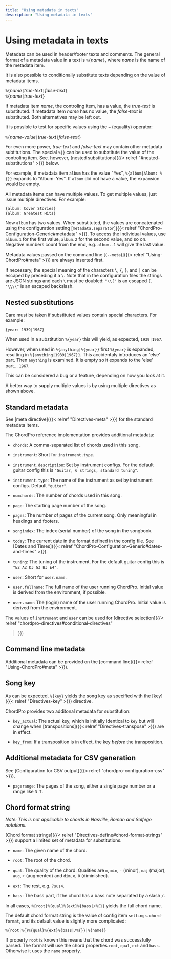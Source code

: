 ```yaml
---
title: "Using metadata in texts"
description: "Using metadata in texts"
---
```


# Using metadata in texts

Metadata can be used in header/footer texts and comments. The general
format of a metadata value in a text is `%{`*name*`}`, where _name_ is
the name of the metadata item.

It is also possible to conditionally substitute texts depending on the
value of metadata items.

`%{`*name*`|`*true-text*`|`*false-text*`}`  
`%{`*name*`|`*true-text*`}`

If metadata item _name_, the controling item, has a value, the
_true-text_ is substituted. If metadata item _name_ has no value, the
_false-text_ is substituted. Both alternatives may be left out.

It is possible to test for specific values using the `=` (equality) operator:

`%{`*name*`=`*value*`|`*true-text*`|`*false-text*`}`

For even more power, _true-text_ and _false-text_ may contain other
metadata subtitutions. The special `%{}` can be used to substitute the
value of the controling item. See. however, [nested substitutions]({{<
relref "#nested-substitutions" >}}) below.

For example, if metadata item `album` has the value "Yes",
`%{album|Album: %{}}` expands to "Album: Yes". If `album` did not have
a value, the expansion would be empty.

All metadata items can have multiple values. To get multiple values,
just issue multiple directives. For example:

    {album: Cover Stories}
    {album: Greatest Hits}

Now `album` has two values. When substituted, the values are
concatenated using the configuration setting
[`metadata.separator`]({{< relref
"ChordPro-Configuration-Generic#metadata" >}}). To access the
individual values, use `album.1` for the first value, `album.2` for
the second value, and so on. Negative numbers count from the end, e.g.
`album.-1` will give the last value.

Metadata values passed on the command line [(`--meta`)]({{< relref
"Using-ChordPro#meta" >}}) are always inserted first.

If necessary, the special meaning of the characters `\`, `{`, `}`, and
`|` can be escaped by preceding it a `\`. Note that in the
configuration files the strings are JSON strings and each `\` must be
doubled: `"\\{"` is an escaped `{`. `"\\\\"` is an escaped backslash.

## Nested substitutions

Care must be taken if substituted values contain special characters.
For example:

    {year: 1939|1967}

When used in a substitution `%{year}` this will yield, as expected,
`1939|1967`.

However, when used in `%{anything|%{year}}` first `%{year}` is
expanded, resulting in `%{anything|1939|1967}}`.
This accidentaly introduces an 'else' part.
Then `anything` is examined.
It is empty so it expands to the 'else' part... `1967`.

This can be considered a bug or a feature, depending on how you look at it.

A better way to supply multiple values is by using multiple directives
as shown above.

## Standard metadata

See [meta directive]({{< relref "Directives-meta" >}}) for the standard
metadata items.

The ChordPro reference implementation provides additional metadata:

 * `chords`: A comma-separated list of chords used in this song.

 * `instrument`: Short for `instrument.type`.

 * `instrument.description`: Set by instrument configs.
   For the default guitar config this is `"Guitar, 6
   strings, standard tuning"`.
   
 * `instrument.type`: The name of the instrument as set by instrument
   configs. Default `"guitar"`.

 * `numchords`: The number of chords used in this song.

 * `page`: The starting page number of the song.

 * `pages`: The number of pages of the current song.
   Only meaningful in headings and footers.

 * `songindex`: The index (serial number) of the song in the songbook.
 
 * `today`: The current date in the format defined in the config file.
   See [Dates and Times]({{< relref
   "ChordPro-Configuration-Generic#dates-and-times" >}}).
 
 * `tuning`: The tuning of the instrument.
   For the default guitar config this is `"E2 A2 D3 G3 B3 E4"`.
 
 * `user`: Short for `user.name`.
 
 * `user.fullname`: The full name of the user running ChordPro.
   Initial value is derived from the environment, if possible.

 * `user.name`: The (login) name of the user running ChordPro.
   Initial value is derived from the environment.
   
The values of `instrument` and `user` can be used for [directive
selection]({{< relref "chordpro-directives#conditional-directives"
>}})

## Command line metadata

Additional metadata can be provided on the [command line]({{< relref
"Using-ChordPro#meta" >}}).

## Song key

As can be expected, `%{key}` yields the song key as specified with the
[key]({{< relref "Directives-key" >}}) directive.

ChordPro provides two additonal metadata for substitution:

 * `key_actual`: The actual key, which is initially identical to `key`
   but will change when [transpositions]({{< relref
   "Directives-transpose" >}}) are in effect.
 
 * `key_from`: If a transposition is in effect, the key _before_ the
   transposition.

## Additional metadata for CSV generation

See [Configuration for CSV output]({{< relref "chordpro-configuration-csv" >}}).

 * `pagerange`: The pages of the song, either a single page number or
   a range like `3-7`.

## Chord format string

_Note: This is not applicable to chords in Nasville, Roman and Solfege
notations._

[Chord format strings]({{< relref
"Directives-define#chord-format-strings" >}}) support a limited set
of metadata for substitutions.

 * `name`: The given name of the chord.
 
 * `root`: The root of the chord.
 
 * `qual`: The quality of the chord. Qualities are `m`, `min`, `-`
   (minor), `maj` (major), `aug`, `+` (augmented) and `dim`, `o`, `0`
   (diminished).
   
 * `ext`: The rest, e.g. `7sus4`.
 
 * `bass`: The bass part, if the chord has a bass note separated by a
   slash `/`.

In all cases, `%{root}%{qual}%{ext}%{bass|/%{}}` yields the full chord name.

The default chord format string is the value of config
item `settings.chord-format`, and its default value is slightly more
complicated:

    %{root|%{}%{qual}%{ext}%{bass|/%{}}|%{name}}
	
If property `root` is known this means that the chord was successfully
parsed. The format will use the chord properties `root`,
`qual`, `ext` and `bass`. Otherwise it uses the `name` property.
